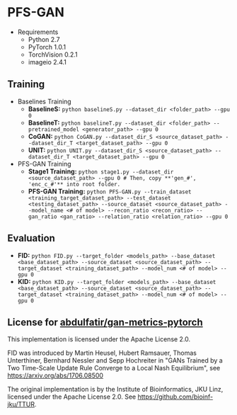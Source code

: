 # PFS-GAN
* Requirements
  * Python 2.7
  * PyTorch 1.0.1
  * TorchVision 0.2.1
  * imageio 2.4.1

## Training
* Baselines Training
  * **BaselineS:** ```python baselineS.py --dataset_dir <folder_path> --gpu 0```
  * **BaselineT:** ```python baselineT.py --dataset_dir <folder_path> --pretrained_model <generator_path> --gpu 0``` 
  * **CoGAN:** ```python CoGAN.py --dataset_dir_S <source_dataset_path> --dataset_dir_T <target_dataset_path> --gpu 0``` 
  * **UNIT:** ```python UNIT.py --dataset_dir_S <source_dataset_path> --dataset_dir_T <target_dataset_path> --gpu 0``` 
* PFS-GAN Training
  * **Stage1 Training:** ```python stage1.py --dataset_dir <source_dataset_path> --gpu 0 # Then, copy **'gen_#', 'enc_c_#'** into root folder.```
  * **PFS-GAN Training:** ```python PFS-GAN.py --train_dataset <training_target_dataset_path> --test_dataset <testing_dataset_path> --source_dataset <source_dataset_path> --model_name <# of model> --recon_ratio <recon_ratio> --gan_ratio <gan_ratio> --relation_ratio <relation_ratio> --gpu 0```
  
## Evaluation
* **FID:** ```python FID.py --target_folder <models_path> --base_dataset <base_dataset_path> --source_dataset <source_dataset_path> --target_dataset <training_dataset_path> --model_num <# of model> --gpu 0```
* **KID:** ```python KID.py --target_folder <models_path> --base_dataset <base_dataset_path> --source_dataset <source_dataset_path> --target_dataset <training_dataset_path> --model_num <# of model> --gpu 0```

## License for [abdulfatir/gan-metrics-pytorch](https://github.com/abdulfatir/gan-metrics-pytorch)
This implementation is licensed under the Apache License 2.0.

FID was introduced by Martin Heusel, Hubert Ramsauer, Thomas Unterthiner, Bernhard Nessler and Sepp Hochreiter in "GANs Trained by a Two Time-Scale Update Rule Converge to a Local Nash Equilibrium", see https://arxiv.org/abs/1706.08500

The original implementation is by the Institute of Bioinformatics, JKU Linz, licensed under the Apache License 2.0. See https://github.com/bioinf-jku/TTUR.

